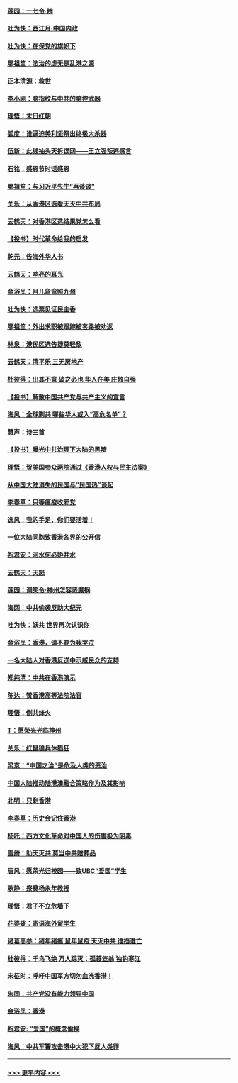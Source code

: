 #### [莲园：一七令‧辨](../pages/nsc993/n11692558.md?t=12011944) 
#### [吐为快：西江月·中国内政](../pages/nsc993/n11692071.md?t=12011944) 
#### [吐为快：在保党的旗帜下](../pages/nsc993/n11691188.md?t=12011944) 
#### [廖祖笙：法治的虚无是乱港之源](../pages/nsc993/n11690605.md?t=12011944) 
#### [正本清源：救世](../pages/nsc993/n11689134.md?t=12011944) 
#### [李小刚：脑指纹与中共的脑控武器](../pages/nsc993/n11688900.md?t=12011944) 
#### [理悟：末日红朝](../pages/nsc993/n11688829.md?t=12011944) 
#### [弧度：谁逼迫美利坚祭出终极大杀器](../pages/nsc993/n11688735.md?t=12011944) 
#### [伍新：此线抽头天拆谍网——王立强叛逃感言](../pages/nsc993/n11687981.md?t=12011944) 
#### [石铭：感恩节时话感恩](../pages/nsc993/n11687568.md?t=12011944) 
#### [廖祖笙：与习近平先生“再谈谈”](../pages/nsc993/n11687005.md?t=12011944) 
#### [关乐：从香港区选看天灭中共布局](../pages/nsc993/n11686647.md?t=12011944) 
#### [云鹤天：对香港区选结果党怎么看](../pages/nsc993/n11686216.md?t=12011944) 
#### [【投书】时代革命给我的启发](../pages/nsc993/n11684287.md?t=12011944) 
#### [乾元：告海外华人书](../pages/nsc993/n11684044.md?t=12011944) 
#### [云鹤天：响亮的耳光](../pages/nsc993/n11684254.md?t=12011944) 
#### [金浴凤：月儿弯弯照九州](../pages/nsc993/n11684231.md?t=12011944) 
#### [吐为快：选票见证民主香](../pages/nsc993/n11684206.md?t=12011944) 
#### [廖祖笙：外出求职被跟踪被套路被劝返](../pages/nsc993/n11683874.md?t=12011944) 
#### [林泉：港民区选告捷莫轻敌](../pages/nsc993/n11683930.md?t=12011944) 
#### [云鹤天：清平乐 三无房地产](../pages/nsc993/n11681521.md?t=12011944) 
#### [杜彼得：出其不意 破之必也 华人在美 庄敬自强](../pages/nsc993/n11679554.md?t=12011944) 
#### [【投书】解散中国共产党与共产主义的宣言](../pages/nsc993/n11679177.md?t=12011944) 
#### [海风：全球剿共 哪些华人或入“高危名单”？](../pages/nsc993/n11678617.md?t=12011944) 
#### [慧声：诗三首](../pages/nsc993/n11678848.md?t=12011944) 
#### [【投书】曝光中共治理下大陆的黑暗](../pages/nsc993/n11678674.md?t=12011944) 
#### [理悟：贺美国参众两院通过《香港人权与民主法案》](../pages/nsc993/n11678104.md?t=12011944) 
#### [从中国大陆消失的民国与“民国热”谈起](../pages/nsc993/n11678075.md?t=12011944) 
#### [李春草：只等瘟疫收邪党](../pages/nsc993/n11677308.md?t=12011944) 
#### [逸风：我的手足，你们要活着！](../pages/nsc993/n11676352.md?t=12011944) 
#### [一位大陆同胞致香港各界的公开信](../pages/nsc993/n11675761.md?t=12011944) 
#### [祝君安：河水何必妒井水](../pages/nsc993/n11675746.md?t=12011944) 
#### [云鹤天：天怒](../pages/nsc993/n11675718.md?t=12011944) 
#### [莲园：调笑令‧神州怎容恶魔祸](../pages/nsc993/n11675648.md?t=12011944) 
#### [海网：中共偷袭反助大纪元](../pages/nsc993/n11673515.md?t=12011944) 
#### [吐为快：妖共 世界再次认识你](../pages/nsc993/n11673506.md?t=12011944) 
#### [金浴凤：香港，请不要为我哭泣](../pages/nsc993/n11673248.md?t=12011944) 
#### [一名大陆人对香港反送中示威民众的支持](../pages/nsc993/n11672615.md?t=12011944) 
#### [郑纯清：中共在香港演示](../pages/nsc993/n11670539.md?t=12011944) 
#### [陈达：赞香港高等法院法官](../pages/nsc993/n11669542.md?t=12011944) 
#### [理悟：倒共烽火](../pages/nsc993/n11668844.md?t=12011944) 
#### [T：愿荣光光临神州](../pages/nsc993/n11668421.md?t=12011944) 
#### [关乐：红鼠狼兵休猖狂](../pages/nsc993/n11668378.md?t=12011944) 
#### [梁京：“中国之治”是危及人类的恶治](../pages/nsc993/n11668328.md?t=12011944) 
#### [中国大陆推动陆港澳融合策略作为及其影响](../pages/nsc993/n11668157.md?t=12011944) 
#### [北明：只剩香港](../pages/nsc993/n11668002.md?t=12011944) 
#### [李春草：历史会记住香港](../pages/nsc993/n11667927.md?t=12011944) 
#### [杨吒：西方文化革命对中国人的伤害极为阴毒](../pages/nsc993/n11664521.md?t=12011944) 
#### [雪绮：助天灭共 莫当中共陪葬品](../pages/nsc993/n11662650.md?t=12011944) 
#### [唐风：愿荣光归校园——致UBC“爱国”学生](../pages/nsc993/n11662194.md?t=12011944) 
#### [耿静：祭奠杨永年教授](../pages/nsc993/n11662514.md?t=12011944) 
#### [理悟：君子不立危墙下](../pages/nsc993/n11662172.md?t=12011944) 
#### [花婆娑：寄语海外留学生](../pages/nsc993/n11662121.md?t=12011944) 
#### [诸葛高参：猪年猪瘟 鼠年鼠疫 天灭中共 谁挡谁亡](../pages/nsc993/n11661980.md?t=12011944) 
#### [杜彼得：千鸟飞绝 万人踪灭；孤蓑笠翁 独钓寒江](../pages/nsc993/n11661170.md?t=12011944) 
#### [宋征时：呼吁中国军方切勿血洗香港！](../pages/nsc993/n11415318.md?t=12011944) 
#### [朱同：共产党没有能力领导中国](../pages/nsc993/n11660421.md?t=12011944) 
#### [金浴凤：香港](../pages/nsc993/n11660419.md?t=12011944) 
#### [祝君安: “爱国”的概念偷换](../pages/nsc993/n11659706.md?t=12011944) 
#### [海风：中共军警攻击港中大犯下反人类罪](../pages/nsc993/n11659632.md?t=12011944) 

----
#### [ >>> 更早内容 <<< ](../indexes/nsc993-earlier.md)
